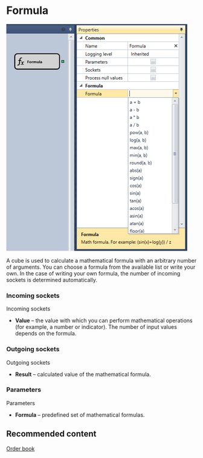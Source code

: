 # Formula

![Designer Universal formula 00](../images/Designer_Universal_formula_00.png)

A cube is used to calculate a mathematical formula with an arbitrary number of arguments. You can choose a formula from the available list or write your own. In the case of writing your own formula, the number of incoming sockets is determined automatically. 

### Incoming sockets

Incoming sockets

- **Value** – the value with which you can perform mathematical operations (for example, a number or indicator). The number of input values depends on the formula.

### Outgoing sockets

Outgoing sockets

- **Result** – calculated value of the mathematical formula.

### Parameters

Parameters

- **Formula** – predefined set of mathematical formulas.

## Recommended content

[Order book](Designer_Depth.md)

